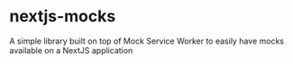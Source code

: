# nextjs-mocks
A simple library built on top of Mock Service Worker to easily have mocks available on a NextJS application
